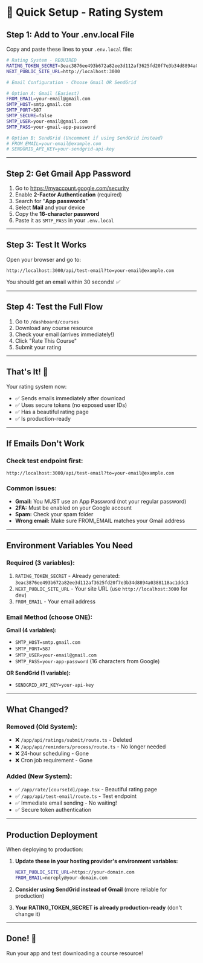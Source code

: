 # 🚀 Quick Setup - Rating System

## Step 1: Add to Your .env.local File

Copy and paste these lines to your `.env.local` file:

```bash
# Rating System - REQUIRED
RATING_TOKEN_SECRET=3eac3876ee493b672a82ee3d112af3625fd20f7e3b34d8894a0388118ac1ddc3
NEXT_PUBLIC_SITE_URL=http://localhost:3000

# Email Configuration - Choose Gmail OR SendGrid

# Option A: Gmail (Easiest)
FROM_EMAIL=your-email@gmail.com
SMTP_HOST=smtp.gmail.com
SMTP_PORT=587
SMTP_SECURE=false
SMTP_USER=your-email@gmail.com
SMTP_PASS=your-gmail-app-password

# Option B: SendGrid (Uncomment if using SendGrid instead)
# FROM_EMAIL=your-email@example.com
# SENDGRID_API_KEY=your-sendgrid-api-key
```

---

## Step 2: Get Gmail App Password

1. Go to https://myaccount.google.com/security
2. Enable **2-Factor Authentication** (required)
3. Search for "**App passwords**"
4. Select **Mail** and your device
5. Copy the **16-character password**
6. Paste it as `SMTP_PASS` in your `.env.local`

---

## Step 3: Test It Works

Open your browser and go to:
```
http://localhost:3000/api/test-email?to=your-email@example.com
```

You should get an email within 30 seconds! ✅

---

## Step 4: Test the Full Flow

1. Go to `/dashboard/courses`
2. Download any course resource
3. Check your email (arrives immediately!)
4. Click "Rate This Course"
5. Submit your rating

---

## That's It! 🎉

Your rating system now:
- ✅ Sends emails immediately after download
- ✅ Uses secure tokens (no exposed user IDs)
- ✅ Has a beautiful rating page
- ✅ Is production-ready

---

## If Emails Don't Work

### Check test endpoint first:
```
http://localhost:3000/api/test-email?to=your-email@example.com
```

### Common issues:
- **Gmail:** You MUST use an App Password (not your regular password)
- **2FA:** Must be enabled on your Google account
- **Spam:** Check your spam folder
- **Wrong email:** Make sure FROM_EMAIL matches your Gmail address

---

## Environment Variables You Need

### Required (3 variables):
1. `RATING_TOKEN_SECRET` - Already generated: `3eac3876ee493b672a82ee3d112af3625fd20f7e3b34d8894a0388118ac1ddc3`
2. `NEXT_PUBLIC_SITE_URL` - Your site URL (use `http://localhost:3000` for dev)
3. `FROM_EMAIL` - Your email address

### Email Method (choose ONE):

**Gmail (4 variables):**
- `SMTP_HOST=smtp.gmail.com`
- `SMTP_PORT=587`
- `SMTP_USER=your-email@gmail.com`
- `SMTP_PASS=your-app-password` (16 characters from Google)

**OR SendGrid (1 variable):**
- `SENDGRID_API_KEY=your-api-key`

---

## What Changed?

### Removed (Old System):
- ❌ `/app/api/ratings/submit/route.ts` - Deleted
- ❌ `/app/api/reminders/process/route.ts` - No longer needed
- ❌ 24-hour scheduling - Gone
- ❌ Cron job requirement - Gone

### Added (New System):
- ✅ `/app/rate/[courseId]/page.tsx` - Beautiful rating page
- ✅ `/app/api/test-email/route.ts` - Test endpoint
- ✅ Immediate email sending - No waiting!
- ✅ Secure token authentication

---

## Production Deployment

When deploying to production:

1. **Update these in your hosting provider's environment variables:**
   ```bash
   NEXT_PUBLIC_SITE_URL=https://your-domain.com
   FROM_EMAIL=noreply@your-domain.com
   ```

2. **Consider using SendGrid instead of Gmail** (more reliable for production)

3. **Your RATING_TOKEN_SECRET is already production-ready** (don't change it)

---

## Done! 🎉

Run your app and test downloading a course resource!
